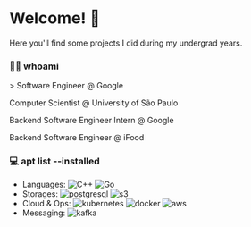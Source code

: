 # Welcome! 👋

Here you'll find some projects I did during my undergrad years.

###  🧑‍🦱 whoami

\> Software Engineer @ Google

Computer Scientist @ University of São Paulo

Backend Software Engineer Intern @ Google

Backend Software Engineer @ iFood 

 
### 💻 apt list --installed

- Languages: 
  ![C++](https://img.shields.io/badge/-C++-00599C?style=flat&logo=C%2B%2B&logoColor=FFFFFF)
  ![Go](https://img.shields.io/badge/-Golang-00ADD8?style=flat&logo=go&logoColor=FFFFFF)
- Storages: 
  ![postgresql](https://img.shields.io/badge/-PostgreSQL-4169E1?style=flat&logo=postgresql&logoColor=FFFFFF)
  ![s3](https://img.shields.io/badge/-Amazon%20S3-569A31?style=flat&logo=amazons3&logoColor=FFFFFF)
- Cloud & Ops: 
  ![kubernetes](https://img.shields.io/badge/-Kubernetes-326CE5?style=flat&logo=kubernetes&logoColor=FFFFFF)
  ![docker](https://img.shields.io/badge/-Docker-2496ED?style=flat&logo=docker&logoColor=FFFFFF)
  ![aws](https://img.shields.io/badge/Amazon_AWS-232F3E?style=flat&logo=amazon-aws&logoColor=white)
- Messaging:
  ![kafka](https://img.shields.io/badge/-Kafka-231F20?style=flat&logo=apachekafka&logoColor=FFFFFF)


